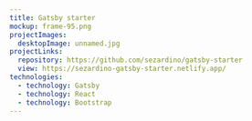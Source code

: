 ```yaml
---
title: Gatsby starter
mockup: frame-95.png
projectImages:
  desktopImage: unnamed.jpg
projectLinks:
  repository: https://github.com/sezardino/gatsby-starter
  view: https://sezardino-gatsby-starter.netlify.app/
technologies:
  - technology: Gatsby
  - technology: React
  - technology: Bootstrap
---
```

